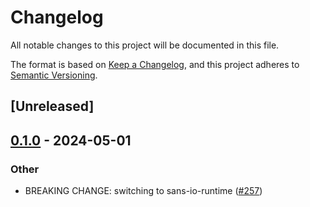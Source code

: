 # Changelog
All notable changes to this project will be documented in this file.

The format is based on [Keep a Changelog](https://keepachangelog.com/en/1.0.0/),
and this project adheres to [Semantic Versioning](https://semver.org/spec/v2.0.0.html).

## [Unreleased]

## [0.1.0](https://github.com/TribeMedia/atm0s-media-server/releases/tag/media-server-runner-v0.1.0) - 2024-05-01

### Other
- BREAKING CHANGE: switching to sans-io-runtime ([#257](https://github.com/TribeMedia/atm0s-media-server/pull/257))

